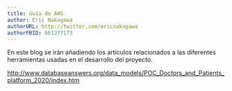 ```yaml
---
title: Guía de AWS
author: Eric Nakagawa
authorURL: http://twitter.com/ericnakagawa
authorFBID: 661277173
---
```


En este blog se irán añadiendo los artículos relacionados a las diferentes herramientas
usadas en el desarrollo del proyecto.

http://www.databaseanswers.org/data_models/POC_Doctors_and_Patients_platform_2020/index.htm